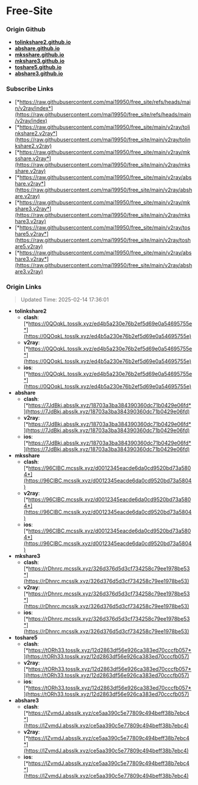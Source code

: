 # Free-Site

### Origin Github

- [**tolinkshare2.github.io**](https://github.com/tolinkshare2/tolinkshare2.github.io)
- [**abshare.github.io**](https://github.com/abshare/abshare.github.io)
- [**mksshare.github.io**](https://github.com/mksshare/mksshare.github.io)
- [**mkshare3.github.io**](https://github.com/mkshare3/mkshare3.github.io)
- [**toshare5.github.io**](https://github.com/toshare5/toshare5.github.io)
- [**abshare3.github.io**](https://github.com/abshare3/abshare3.github.io)

### Subscribe Links

- [*https://raw.githubusercontent.com/mai19950/free_site/refs/heads/main/v2ray/index*](https://raw.githubusercontent.com/mai19950/free_site/refs/heads/main/v2ray/index)
- [*https://raw.githubusercontent.com/mai19950/free_site/main/v2ray/tolinkshare2.v2ray*](https://raw.githubusercontent.com/mai19950/free_site/main/v2ray/tolinkshare2.v2ray)
- [*https://raw.githubusercontent.com/mai19950/free_site/main/v2ray/mksshare.v2ray*](https://raw.githubusercontent.com/mai19950/free_site/main/v2ray/mksshare.v2ray)
- [*https://raw.githubusercontent.com/mai19950/free_site/main/v2ray/abshare.v2ray*](https://raw.githubusercontent.com/mai19950/free_site/main/v2ray/abshare.v2ray)
- [*https://raw.githubusercontent.com/mai19950/free_site/main/v2ray/mkshare3.v2ray*](https://raw.githubusercontent.com/mai19950/free_site/main/v2ray/mkshare3.v2ray)
- [*https://raw.githubusercontent.com/mai19950/free_site/main/v2ray/toshare5.v2ray*](https://raw.githubusercontent.com/mai19950/free_site/main/v2ray/toshare5.v2ray)
- [*https://raw.githubusercontent.com/mai19950/free_site/main/v2ray/abshare3.v2ray*](https://raw.githubusercontent.com/mai19950/free_site/main/v2ray/abshare3.v2ray)

### Origin Links

> Updated Time: 2025-02-14 17:36:01

- **tolinkshare2**
  - **clash**: [*https://0QOqkL.tosslk.xyz/ed4b5a230e76b2ef5d69e0a54695755e*](https://0QOqkL.tosslk.xyz/ed4b5a230e76b2ef5d69e0a54695755e)
  - **v2ray**: [*https://0QOqkL.tosslk.xyz/ed4b5a230e76b2ef5d69e0a54695755e*](https://0QOqkL.tosslk.xyz/ed4b5a230e76b2ef5d69e0a54695755e)
  - **ios**: [*https://0QOqkL.tosslk.xyz/ed4b5a230e76b2ef5d69e0a54695755e*](https://0QOqkL.tosslk.xyz/ed4b5a230e76b2ef5d69e0a54695755e)
- **abshare**
  - **clash**: [*https://7JdBkj.absslk.xyz/18703a3ba384390360dc71b0429e06fd*](https://7JdBkj.absslk.xyz/18703a3ba384390360dc71b0429e06fd)
  - **v2ray**: [*https://7JdBkj.absslk.xyz/18703a3ba384390360dc71b0429e06fd*](https://7JdBkj.absslk.xyz/18703a3ba384390360dc71b0429e06fd)
  - **ios**: [*https://7JdBkj.absslk.xyz/18703a3ba384390360dc71b0429e06fd*](https://7JdBkj.absslk.xyz/18703a3ba384390360dc71b0429e06fd)
- **mksshare**
  - **clash**: [*https://96CIBC.mcsslk.xyz/d0012345eacde6da0cd9520bd73a5804*](https://96CIBC.mcsslk.xyz/d0012345eacde6da0cd9520bd73a5804)
  - **v2ray**: [*https://96CIBC.mcsslk.xyz/d0012345eacde6da0cd9520bd73a5804*](https://96CIBC.mcsslk.xyz/d0012345eacde6da0cd9520bd73a5804)
  - **ios**: [*https://96CIBC.mcsslk.xyz/d0012345eacde6da0cd9520bd73a5804*](https://96CIBC.mcsslk.xyz/d0012345eacde6da0cd9520bd73a5804)
- **mkshare3**
  - **clash**: [*https://rDhnrc.mcsslk.xyz/326d376d5d3cf734258c79ee1978be53*](https://rDhnrc.mcsslk.xyz/326d376d5d3cf734258c79ee1978be53)
  - **v2ray**: [*https://rDhnrc.mcsslk.xyz/326d376d5d3cf734258c79ee1978be53*](https://rDhnrc.mcsslk.xyz/326d376d5d3cf734258c79ee1978be53)
  - **ios**: [*https://rDhnrc.mcsslk.xyz/326d376d5d3cf734258c79ee1978be53*](https://rDhnrc.mcsslk.xyz/326d376d5d3cf734258c79ee1978be53)
- **toshare5**
  - **clash**: [*https://tORh33.tosslk.xyz/12d2863df56e926ca383ed70cccfb057*](https://tORh33.tosslk.xyz/12d2863df56e926ca383ed70cccfb057)
  - **v2ray**: [*https://tORh33.tosslk.xyz/12d2863df56e926ca383ed70cccfb057*](https://tORh33.tosslk.xyz/12d2863df56e926ca383ed70cccfb057)
  - **ios**: [*https://tORh33.tosslk.xyz/12d2863df56e926ca383ed70cccfb057*](https://tORh33.tosslk.xyz/12d2863df56e926ca383ed70cccfb057)
- **abshare3**
  - **clash**: [*https://IZvmdJ.absslk.xyz/ce5aa390c5e77809c494beff38b7ebc4*](https://IZvmdJ.absslk.xyz/ce5aa390c5e77809c494beff38b7ebc4)
  - **v2ray**: [*https://IZvmdJ.absslk.xyz/ce5aa390c5e77809c494beff38b7ebc4*](https://IZvmdJ.absslk.xyz/ce5aa390c5e77809c494beff38b7ebc4)
  - **ios**: [*https://IZvmdJ.absslk.xyz/ce5aa390c5e77809c494beff38b7ebc4*](https://IZvmdJ.absslk.xyz/ce5aa390c5e77809c494beff38b7ebc4)
